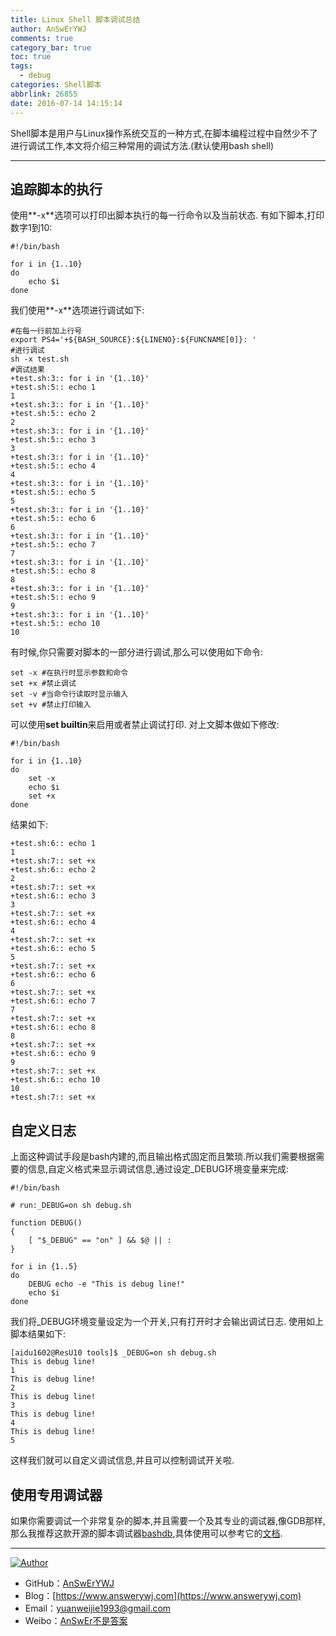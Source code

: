 ```yaml
---
title: Linux Shell 脚本调试总结
author: AnSwErYWJ
comments: true
category_bar: true
toc: true
tags:
  - debug
categories: Shell脚本
abbrlink: 26855
date: 2016-07-14 14:15:14
---
```


Shell脚本是用户与Linux操作系统交互的一种方式,在脚本编程过程中自然少不了进行调试工作,本文将介绍三种常用的调试方法.(默认使用bash shell)

-----

<!--more-->

## 追踪脚本的执行
使用**-x**选项可以打印出脚本执行的每一行命令以及当前状态.
有如下脚本,打印数字1到10:
```
#!/bin/bash

for i in {1..10}
do
    echo $i
done
```
我们使用**-x**选项进行调试如下:
```
#在每一行前加上行号
export PS4='+${BASH_SOURCE}:${LINENO}:${FUNCNAME[0]}: '
#进行调试
sh -x test.sh
#调试结果
+test.sh:3:: for i in '{1..10}'
+test.sh:5:: echo 1
1
+test.sh:3:: for i in '{1..10}'
+test.sh:5:: echo 2
2
+test.sh:3:: for i in '{1..10}'
+test.sh:5:: echo 3
3
+test.sh:3:: for i in '{1..10}'
+test.sh:5:: echo 4
4
+test.sh:3:: for i in '{1..10}'
+test.sh:5:: echo 5
5
+test.sh:3:: for i in '{1..10}'
+test.sh:5:: echo 6
6
+test.sh:3:: for i in '{1..10}'
+test.sh:5:: echo 7
7
+test.sh:3:: for i in '{1..10}'
+test.sh:5:: echo 8
8
+test.sh:3:: for i in '{1..10}'
+test.sh:5:: echo 9
9
+test.sh:3:: for i in '{1..10}'
+test.sh:5:: echo 10
10
```

有时候,你只需要对脚本的一部分进行调试,那么可以使用如下命令:
```
set -x #在执行时显示参数和命令
set +x #禁止调试
set -v #当命令行读取时显示输入
set +v #禁止打印输入
```
可以使用**set builtin**来启用或者禁止调试打印.
对上文脚本做如下修改:
```
#!/bin/bash

for i in {1..10}
do
    set -x
    echo $i
    set +x
done
```
结果如下:
```
+test.sh:6:: echo 1
1
+test.sh:7:: set +x
+test.sh:6:: echo 2
2
+test.sh:7:: set +x
+test.sh:6:: echo 3
3
+test.sh:7:: set +x
+test.sh:6:: echo 4
4
+test.sh:7:: set +x
+test.sh:6:: echo 5
5
+test.sh:7:: set +x
+test.sh:6:: echo 6
6
+test.sh:7:: set +x
+test.sh:6:: echo 7
7
+test.sh:7:: set +x
+test.sh:6:: echo 8
8
+test.sh:7:: set +x
+test.sh:6:: echo 9
9
+test.sh:7:: set +x
+test.sh:6:: echo 10
10
+test.sh:7:: set +x
```

## 自定义日志
上面这种调试手段是bash内建的,而且输出格式固定而且繁琐.所以我们需要根据需要的信息,自定义格式来显示调试信息,通过设定_DEBUG环境变量来完成:
```
#!/bin/bash

# run:_DEBUG=on sh debug.sh

function DEBUG()
{
    [ "$_DEBUG" == "on" ] && $@ || :
}

for i in {1..5}
do
    DEBUG echo -e "This is debug line!"
    echo $i
done

```
我们将_DEBUG环境变量设定为一个开关,只有打开时才会输出调试日志.
使用如上脚本结果如下:
```
[aidu1602@ResU10 tools]$ _DEBUG=on sh debug.sh
This is debug line!
1
This is debug line!
2
This is debug line!
3
This is debug line!
4
This is debug line!
5
```
这样我们就可以自定义调试信息,并且可以控制调试开关啦.

## 使用专用调试器
如果你需要调试一个非常复杂的脚本,并且需要一个及其专业的调试器,像GDB那样,那么我推荐这款开源的脚本调试器[bashdb](http://bashdb.sourceforge.net/),具体使用可以参考它的[文档](http://bashdb.sourceforge.net/bashdb.html).

-----

<a href="#"><img src="https://img.shields.io/badge/Author-AnSwErYWJ-blue" alt="Author"></a>
- GitHub：[AnSwErYWJ](https://github.com/AnSwErYWJ)
- Blog：[https://www.answerywj.com](https://www.answerywj.com) 
- Email：[yuanweijie1993@gmail.com](https://mail.google.com)
- Weibo：[AnSwEr不是答案](https://weibo.com/1783591593)